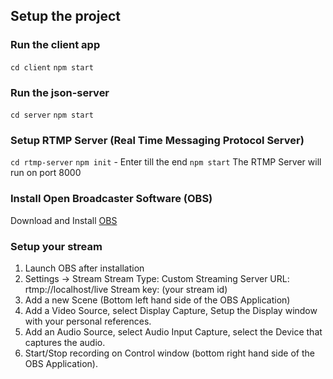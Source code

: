 ## Setup the project

### Run the client app

`cd client`
`npm start`

### Run the json-server

`cd server`
`npm start`

### Setup RTMP Server (Real Time Messaging Protocol Server)

`cd rtmp-server`
`npm init` - Enter till the end
`npm start`
The RTMP Server will run on port 8000

### Install Open Broadcaster Software (OBS)

Download and Install [OBS](https://obsproject.com)

### Setup your stream

1. Launch OBS after installation
2. Settings -> Stream
   Stream Type: Custom Streaming Server
   URL: rtmp://localhost/live
   Stream key: (your stream id)
3. Add a new Scene (Bottom left hand side of the OBS Application)
4. Add a Video Source, select Display Capture, Setup the Display window with your personal references.
5. Add an Audio Source, select Audio Input Capture, select the Device that captures the audio.
6. Start/Stop recording on Control window (bottom right hand side of the OBS Application).
